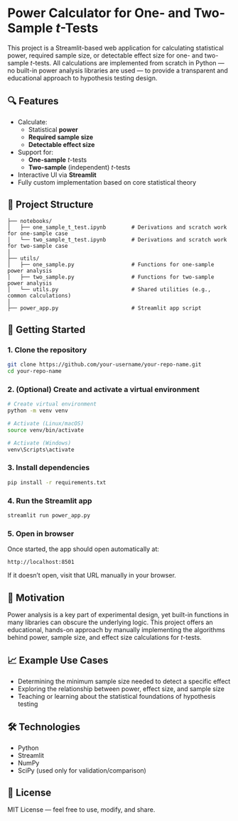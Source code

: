 # Power Calculator for One- and Two-Sample *t*-Tests

This project is a Streamlit-based web application for calculating statistical power, required sample size, or detectable effect size for one- and two-sample *t*-tests. All calculations are implemented from scratch in Python — no built-in power analysis libraries are used — to provide a transparent and educational approach to hypothesis testing design.

## 🔍 Features

- Calculate:
  - Statistical **power**
  - **Required sample size**
  - **Detectable effect size**
- Support for:
  - **One-sample** *t*-tests
  - **Two-sample** (independent) *t*-tests
- Interactive UI via **Streamlit**
- Fully custom implementation based on core statistical theory

## 📂 Project Structure

```text
├── notebooks/
│   ├── one_sample_t_test.ipynb        # Derivations and scratch work for one-sample case
│   └── two_sample_t_test.ipynb        # Derivations and scratch work for two-sample case
│
├── utils/
│   ├── one_sample.py                  # Functions for one-sample power analysis
│   ├── two_sample.py                  # Functions for two-sample power analysis
│   └── utils.py                       # Shared utilities (e.g., common calculations)
│
├── power_app.py                       # Streamlit app script
```

## 🚀 Getting Started

### 1. Clone the repository

```bash
git clone https://github.com/your-username/your-repo-name.git
cd your-repo-name
```

### 2. (Optional) Create and activate a virtual environment

```bash
# Create virtual environment
python -m venv venv

# Activate (Linux/macOS)
source venv/bin/activate

# Activate (Windows)
venv\Scripts\activate
```

### 3. Install dependencies

```bash
pip install -r requirements.txt
```

### 4. Run the Streamlit app

```bash
streamlit run power_app.py
```

### 5. Open in browser

Once started, the app should open automatically at:

```
http://localhost:8501
```

If it doesn’t open, visit that URL manually in your browser.

## 🧠 Motivation

Power analysis is a key part of experimental design, yet built-in functions in many libraries can obscure the underlying logic. This project offers an educational, hands-on approach by manually implementing the algorithms behind power, sample size, and effect size calculations for *t*-tests.

## 📈 Example Use Cases

- Determining the minimum sample size needed to detect a specific effect
- Exploring the relationship between power, effect size, and sample size
- Teaching or learning about the statistical foundations of hypothesis testing

## 🛠️ Technologies

- Python
- Streamlit
- NumPy
- SciPy (used only for validation/comparison)

## 📜 License

MIT License — feel free to use, modify, and share.

